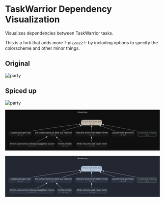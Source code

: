 # TaskWarrior Dependency Visualization

Visualizes dependencies between TaskWarrior tasks.

This is a fork that adds more ✨pizzazz✨ by including options to specify the colorscheme and other minor things.

## Original
![party](https://raw.github.com/nerab/twdeps/master/examples/party.png)

## Spiced up
![party](https://raw.github.com/garado/twdeps/master/party.png)

![mountain](./goals-mountain.svg)

![nord](./goals-nord.svg)
